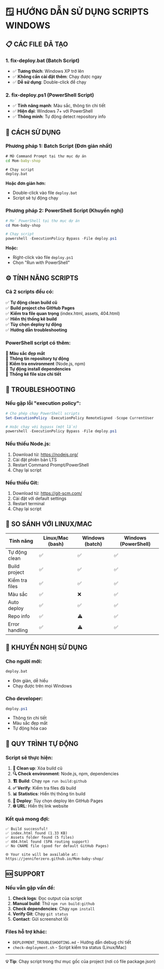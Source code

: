 # 🪟 HƯỚNG DẪN SỬ DỤNG SCRIPTS WINDOWS

## 📋 **CÁC FILE ĐÃ TẠO**

### **1. fix-deploy.bat** (Batch Script)
- ✅ **Tương thích**: Windows XP trở lên
- ✅ **Không cần cài đặt thêm**: Chạy được ngay
- ✅ **Dễ sử dụng**: Double-click để chạy

### **2. fix-deploy.ps1** (PowerShell Script)  
- ✅ **Tính năng mạnh**: Màu sắc, thông tin chi tiết
- ✅ **Hiện đại**: Windows 7+ với PowerShell
- ✅ **Thông minh**: Tự động detect repository info

## 🚀 **CÁCH SỬ DỤNG**

### **Phương pháp 1: Batch Script (Đơn giản nhất)**

```cmd
# Mở Command Prompt tại thư mục dự án
cd Mom-baby-shop

# Chạy script
deploy.bat
```

**Hoặc đơn giản hơn:**
- Double-click vào file `deploy.bat`
- Script sẽ tự động chạy

### **Phương pháp 2: PowerShell Script (Khuyến nghị)**

```powershell
# Mở PowerShell tại thư mục dự án
cd Mom-baby-shop

# Chạy script
powershell -ExecutionPolicy Bypass -File deploy.ps1
```

**Hoặc:**
- Right-click vào file `deploy.ps1`
- Chọn "Run with PowerShell"

## ⚙️ **TÍNH NĂNG SCRIPTS**

### **Cả 2 scripts đều có:**

✅ **Tự động clean build cũ**  
✅ **Build project cho GitHub Pages**  
✅ **Kiểm tra file quan trọng** (index.html, assets, 404.html)  
✅ **Hiển thị thống kê build**  
✅ **Tùy chọn deploy tự động**  
✅ **Hướng dẫn troubleshooting**  

### **PowerShell script có thêm:**

🌟 **Màu sắc đẹp mắt**  
🌟 **Thông tin repository tự động**  
🌟 **Kiểm tra environment** (Node.js, npm)  
🌟 **Tự động install dependencies**  
🌟 **Thống kê file size chi tiết**  

## 🔧 **TROUBLESHOOTING**

### **Nếu gặp lỗi "execution policy":**

```powershell
# Cho phép chạy PowerShell scripts
Set-ExecutionPolicy -ExecutionPolicy RemoteSigned -Scope CurrentUser

# Hoặc chạy với bypass (một lần)
powershell -ExecutionPolicy Bypass -File deploy.ps1
```

### **Nếu thiếu Node.js:**

1. Download từ: https://nodejs.org/
2. Cài đặt phiên bản LTS
3. Restart Command Prompt/PowerShell
4. Chạy lại script

### **Nếu thiếu Git:**

1. Download từ: https://git-scm.com/
2. Cài đặt với default settings
3. Restart terminal
4. Chạy lại script

## 📝 **SO SÁNH VỚI LINUX/MAC**

| Tính năng | Linux/Mac (bash) | Windows (batch) | Windows (PowerShell) |
|-----------|------------------|-----------------|---------------------|
| Tự động clean | ✅ | ✅ | ✅ |
| Build project | ✅ | ✅ | ✅ |
| Kiểm tra files | ✅ | ✅ | ✅ |
| Màu sắc | ✅ | ❌ | ✅ |
| Auto deploy | ✅ | ✅ | ✅ |
| Repo info | ✅ | ⚠️ | ✅ |
| Error handling | ✅ | ⚠️ | ✅ |

## 🎯 **KHUYẾN NGHỊ SỬ DỤNG**

### **Cho người mới:**
```cmd
deploy.bat
```
- Đơn giản, dễ hiểu
- Chạy được trên mọi Windows

### **Cho developer:**
```powershell
deploy.ps1
```
- Thông tin chi tiết
- Màu sắc đẹp mắt
- Tự động hóa cao

## 🔄 **QUY TRÌNH TỰ ĐỘNG**

### **Script sẽ thực hiện:**

1. **🧹 Clean up**: Xóa build cũ
2. **🔍 Check environment**: Node.js, npm, dependencies
3. **🏗️ Build**: Chạy `npm run build:github`
4. **✅ Verify**: Kiểm tra files đã build
5. **📊 Statistics**: Hiển thị thông tin build
6. **🚀 Deploy**: Tùy chọn deploy lên GitHub Pages
7. **🌐 URL**: Hiển thị link website

### **Kết quả mong đợi:**

```
✅ Build successful!
✅ index.html found (1.33 KB)
✅ Assets folder found (5 files)
✅ 404.html found (SPA routing support)
✅ No CNAME file (good for default GitHub Pages)

🌐 Your site will be available at:
https://jenniferzero.github.io/Mom-baby-shop/
```

## 🆘 **SUPPORT**

### **Nếu vẫn gặp vấn đề:**

1. **Check logs**: Đọc output của script
2. **Manual build**: Thử `npm run build:github`
3. **Check dependencies**: Chạy `npm install`
4. **Verify Git**: Chạy `git status`
5. **Contact**: Gửi screenshot lỗi

### **Files hỗ trợ khác:**

- `DEPLOYMENT_TROUBLESHOOTING.md` - Hướng dẫn debug chi tiết
- `check-deployment.sh` - Script kiểm tra status (Linux/Mac)

---

**💡 Tip**: Chạy script trong thư mục gốc của project (nơi có file package.json)
